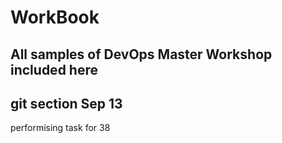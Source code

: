 # WorkBook
## All samples of DevOps Master Workshop included here
## git section Sep 13

performising task for 38
